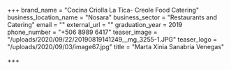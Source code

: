 +++
brand_name = "Cocina Criolla La Tica- Creole Food Catering"
business_location_name = "Nosara"
business_sector = "Restaurants and Catering"
email = ""
external_url = ""
graduation_year = 2019
phone_number = "+506 8989 6417"
teaser_image = "/uploads/2020/09/22/20190819141249__mg_3255-1.JPG"
teaser_logo = "/uploads/2020/09/03/image67.jpg"
title = "Marta Xinia Sanabria Venegas"

+++
